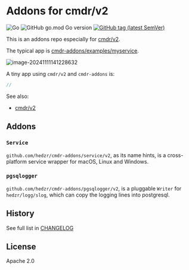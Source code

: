 # Addons for cmdr/v2

![Go](https://github.com/hedzr/cmdr-addons/workflows/release-build/badge.svg)
![GitHub go.mod Go version](https://img.shields.io/github/go-mod/go-version/hedzr/cmdr-addons)
[![GitHub tag (latest SemVer)](https://img.shields.io/github/tag/hedzr/cmdr-addons.svg?label=release)](https://github.com/hedzr/cmdr-addons/releases)

This is an addons repo especially for [cmdr/v2](https://github.com/hedzr/cmdr).

The typical app is [cmdr-addons/examples/myservice](https://github.com/hedzr/cmdr-addons/blob/master/examples/myservice).

![image-20241111141228632](https://cdn.jsdelivr.net/gh/hzimg/blog-pics@master/upgit/2024/11/20241111_1731305562.png)

A tiny app using `cmdr/v2` and `cmdr-addons` is:

```go
//
```

See also:

- [cmdr/v2](https://github.com/hedzr/cmdr)

## Addons

### `Service`

`github.com/hedzr/cmdr-addons/service/v2`, as its name hints, is a cross-platform service wrapper for macOS, Linux and Windows.

### `pgsqlogger`

`github.com/hedzr/cmdr-addons/pgsqlogger/v2`, is a pluggable `Writer` for `hedzr/logg/slog`, which can copy the logging lines into postgresql.

## History

See full list in [CHANGELOG](https://github.com/hedzr/cmdr-addons/blob/master/CHANGELOG)

## License

Apache 2.0
